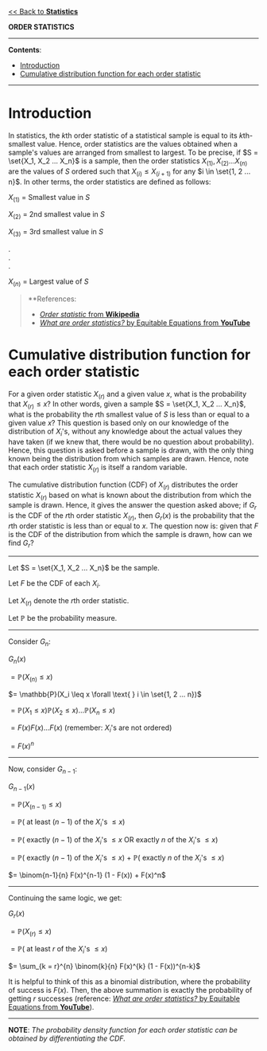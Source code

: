 <head>
  <script>
    MathJax = {
      tex: {
        inlineMath: [['$', '$']]
      }
    };
  </script>
  <script id="MathJax-script" async
    src="https://cdn.jsdelivr.net/npm/mathjax@3/es5/tex-chtml.js">
  </script>
</head>

[<< Back to **Statistics**](https://pranigopu.github.io/statistics)

**ORDER STATISTICS**

---

**Contents**:

- [Introduction](#introduction)
- [Cumulative distribution function for each order statistic](#cumulative-distribution-function-for-each-order-statistic)

---

# Introduction
In statistics, the $k$th order statistic of a statistical sample is equal to its $k$th-smallest value. Hence, order statistics are the values obtained when a sample's values are arranged from smallest to largest. To be precise, if $S = \set{X_1, X_2 ... X_n}$ is a sample, then the order statistics $X_{(1)}, X_{(2)} ... X_{(n)}$ are the values of $S$ ordered such that $X_{(i)} \leq X_{(i+1)}$ for any $i \in \set{1, 2 ... n}$. In other terms, the order statistics are defined as follows:

$X_{(1)}$ = Smallest value in $S$

$X_{(2)}$ = 2nd smallest value in $S$

$X_{(3)}$ = 3rd smallest value in $S$

.<br>.<br>.

$X_{(n)}$ = Largest value of $S$

> **References:
> 
> - [_Order statistic_ from **Wikipedia**](https://en.wikipedia.org/wiki/Order_statistic)
> - [_What are order statistics?_ by Equitable Equations from **YouTube**](https://www.youtube.com/watch?v=gDtkGqLD1R0)

# Cumulative distribution function for each order statistic
For a given order statistic $X_{(r)}$ and a given value $x$, what is the probability that $X_{(r)} \leq x$? In other words, given a sample $S = \set{X_1, X_2 ... X_n}$, what is the probability the $r$th smallest value of $S$ is less than or equal to a given value $x$? This question is based only on our knowledge of the distribution of $X_i$'s, without any knowledge about the actual values they have taken (if we knew that, there would be no question about probability). Hence, this question is asked before a sample is drawn, with the only thing known being the distribution from which samples are drawn. Hence, note that each order statistic $X_{(r)}$ is itself a random variable.

The cumulative distribution function (CDF) of $X_{(r)}$ distributes the order statistic $X_{(r)}$ based on what is known about the distribution from which the sample is drawn. Hence, it gives the answer the question asked above; if $G_r$ is the CDF of the $r$th order statistic $X_{(r)}$, then $G_r(x)$ is the probability that the $r$th order statistic is less than or equal to $x$. The question now is: given that $F$ is the CDF of the distribution from which the sample is drawn, how can we find $G_r$?

---

Let $S = \set{X_1, X_2 ... X_n}$ be the sample.

Let $F$ be the CDF of each $X_i$.

Let $X_{(r)}$ denote the $r$th order statistic.

Let $\mathbb{P}$ be the probability measure.

---

Consider $G_n$:

$G_n(x)$

$= \mathbb{P}(X_{(n)} \leq x)$

$= \mathbb{P}(X_i \leq x \forall \text{ } i \in \set{1, 2 ... n})$

$= \mathbb{P}(X_1 \leq x) \mathbb{P}(X_2 \leq x) ... \mathbb{P}(X_n \leq x)$

$= F(x) F(x) ... F(x)$ (remember: $X_i$'s are not ordered)

$= F(x)^n$

---

Now, consider $G_{n-1}$:

$G_{n-1}(x)$

$= \mathbb{P}(X_{(n-1)} \leq x)$

$= \mathbb{P}($ at least $(n-1)$ of the $X_i$'s $\leq x)$

$= \mathbb{P}($ exactly $(n-1)$ of the $X_i$'s $\leq x$ OR exactly $n$ of the $X_i$'s $\leq x)$

$= \mathbb{P}($ exactly $(n-1)$ of the $X_i$'s $\leq x)$ + $\mathbb{P}($ exactly $n$ of the $X_i$'s $\leq x)$


$= \binom{n-1}{n} F(x)^{n-1} (1 - F(x)) + F(x)^n$

---

Continuing the same logic, we get:

$G_{r}(x)$

$= \mathbb{P}(X_{(r)} \leq x)$

$= \mathbb{P}($ at least $r$ of the $X_i$'s $\leq x)$

$= \sum_{k = r}^{n} \binom{k}{n} F(x)^{k} (1 - F(x))^{n-k}$

It is helpful to think of this as a binomial distribution, where the probability of success is $F(x)$. Then, the above summation is exactly the probability of getting $r$ successes (reference: [_What are order statistics?_ by Equitable Equations from **YouTube**](https://www.youtube.com/watch?v=gDtkGqLD1R0)).

---

**NOTE**: _The probability density function for each order statistic can be obtained by differentiating the CDF._